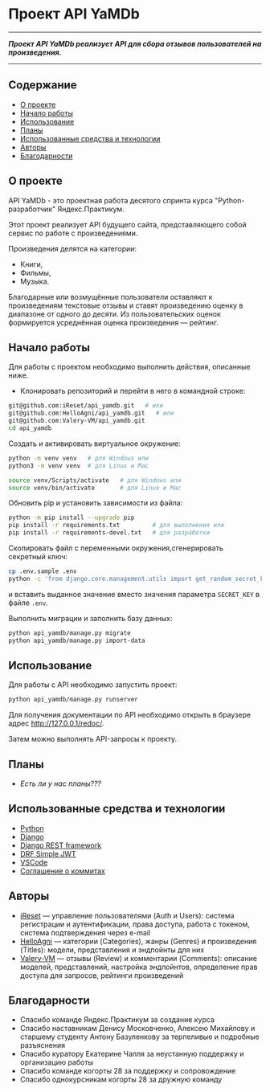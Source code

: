 # Проект API YaMDb

---

***Проект API YaMDb реализует API для сбора отзывов пользователей на произведения.***

---

## Содержание

- [О проекте](#about)
- [Начало работы](#getting_started)
- [Использование](#usage)
- [Планы](#todo)
- [Использованные средства и технологии](#tools_and_techs)
- [Авторы](#authors)
- [Благодарности](#acknowledgement)

## О проекте<div id="about"></div>

API YaMDb - это проектная работа десятого спринта курса "Python-разработчик" Яндекс.Практикум.

Этот проект реализует API будущего сайта, представляющего собой сервис по работе с произведениями.

Произведения делятся на категории:

- Книги,
- Фильмы,
- Музыка.

Благодарные или возмущённые пользователи оставляют к произведениям текстовые отзывы и ставят произведению оценку в диапазоне от одного до десяти. Из пользовательских оценок формируется усреднённая оценка произведения — рейтинг.

## Начало работы<div id="getting_started"></div>

Для работы с проектом необходимо выполнить действия, описанные ниже.

- Клонировать репозиторий и перейти в него в командной строке:

```sh
git@github.com:iReset/api_yamdb.git   # или
git@github.com:HelloAgni/api_yamdb.git   # или
git@github.com:Valery-VM/api_yamdb.git
cd api_yamdb
```

Создать и активировать виртуальное окружение:

```sh
python -m venv venv   # для Windows или
python3 -m venv venv  # для Linux и Mac

source venv/Scripts/activate   # для Windows или
source venv/bin/activate       # для Linux и Mac
```

Обновить pip и установить зависимости из файла:

```sh
python -m pip install --upgrade pip
pip install -r requirements.txt         # для выполнения или
pip install -r requirements-devel.txt   # для разработки
```

Скопировать файл с переменными окружения,сгенерировать секретный ключ:

```sh
cp .env.sample .env
python -c 'from django.core.management.utils import get_random_secret_key; print(get_random_secret_key())'
```

и вставить выданное значение вместо значения параметра ``SECRET_KEY`` в файле ``.env``.

Выполнить миграции и заполнить базу данных:

```sh
python api_yamdb/manage.py migrate
python api_yamdb/manage.py import-data
```

## Использование<div id="usage"></div>

Для работы с API необходимо запустить проект:

```sh
python api_yamdb/manage.py runserver
```

Для получения документации по API необходимо открыть в браузере адрес <http://127.0.0.1/redoc/>.

Затем можно выполнять API-запросы к проекту.

## Планы<div id="todo"></div>

- *Есть ли у нас планы???*

## Использованные средства и технологии<div id="tools_and_techs"></div>

- [Python](https://www.python.org/)
- [Django](https://www.djangoproject.com/)
- [Django REST framework](https://www.django-rest-framework.org/)
- [DRF Simple JWT](https://django-rest-framework-simplejwt.readthedocs.io/en/latest/)
- [VSCode](https://code.visualstudio.com/)
- [Соглашение о коммитах](https://www.conventionalcommits.org/ru/v1.0.0/)

## Авторы<div id="authors"></div>

- [iReset](https://github.com/iReset) — управление пользователями (Auth и Users): система регистрации и аутентификации, права доступа, работа с токеном, система подтверждения через e-mail
- [HelloAgni](https://github.com/HelloAgni) — категории (Categories), жанры (Genres) и произведения (Titles): модели, представления и эндпойнты для них
- [Valery-VM](https://github.com/Valery-VM) — отзывы (Review) и комментарии (Comments): описание моделей, представлений, настройка эндпойнтов, определение прав доступа для запросов, рейтинги произведений

## Благодарности<div id="acknowledgement"></div>

- Спасибо команде Яндекс.Практикум за создание курса
- Спасибо наставникам Денису Московченко, Алексею Михайлову и старшему студенту Антону Базуленкову за терпеливые и подробные разъяснения
- Спасибо куратору Екатерине Чапля за неустанную поддержку и организацию работы
- Спасибо команде когорты 28 за поддержку и сопровождение
- Спасибо однокурсникам когорты 28 за дружную команду
